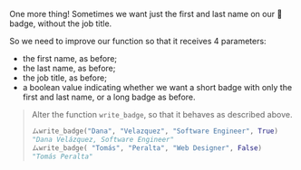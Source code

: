 One more thing! Sometimes we want just the first and last name on our :name_badge: badge, without the job title.

So we need to improve our function so that it receives 4 parameters:

* the first name, as before;
* the last name, as before;
* the job title, as before;
* a boolean value indicating whether we want a short badge with only the first and last name, or a long badge as before.

> Alter the function `write_badge`, so that it behaves as described above.
>
> ```python
> ムwrite_badge("Dana", "Velazquez", "Software Engineer", True)
> "Dana Velázquez, Software Engineer"
> ムwrite_badge( "Tomás", "Peralta", "Web Designer", False)
> "Tomás Peralta"
> ```
